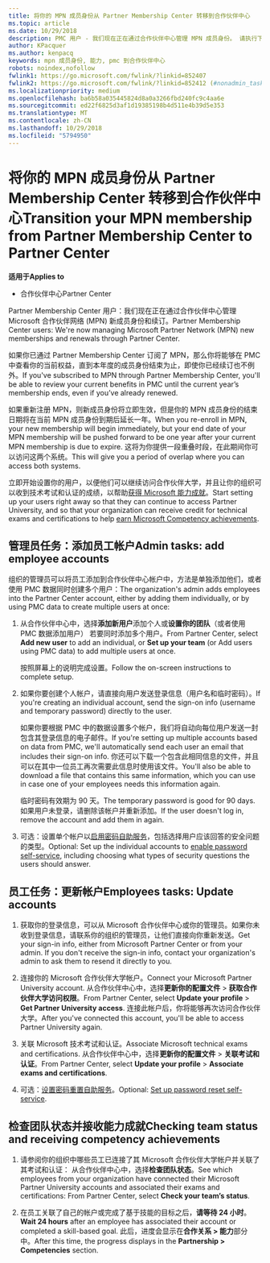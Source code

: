 ```yaml
---
title: 将你的 MPN 成员身份从 Partner Membership Center 转移到合作伙伴中心
ms.topic: article
ms.date: 10/29/2018
description: PMC 用户 - 我们现在正在通过合作伙伴中心管理 MPN 成员身份。 请执行下列操作。
author: KPacquer
ms.author: kenpacq
keywords: mpn 成员身份, 能力, pmc 到合作伙伴中心
robots: noindex,nofollow
fwlink1: https://go.microsoft.com/fwlink/?linkid=852407
fwlink2: https://go.microsoft.com/fwlink/?linkid=852412 (#nonadmin_tasks)
ms.localizationpriority: medium
ms.openlocfilehash: ba6b58a035445824d8a0a3266fbd240fc9c4aa6e
ms.sourcegitcommit: ed22f6825d3af1d19385198b4d511e4b39d5e353
ms.translationtype: MT
ms.contentlocale: zh-CN
ms.lasthandoff: 10/29/2018
ms.locfileid: "5794950"
---
```

# <a name="transition-your-mpn-membership-from-partner-membership-center-to-partner-center"></a><span data-ttu-id="8ef86-105">将你的 MPN 成员身份从 Partner Membership Center 转移到合作伙伴中心</span><span class="sxs-lookup"><span data-stu-id="8ef86-105">Transition your MPN membership from Partner Membership Center to Partner Center</span></span>

**<span data-ttu-id="8ef86-106">适用于</span><span class="sxs-lookup"><span data-stu-id="8ef86-106">Applies to</span></span>**
-  <span data-ttu-id="8ef86-107">合作伙伴中心</span><span class="sxs-lookup"><span data-stu-id="8ef86-107">Partner Center</span></span>

<span data-ttu-id="8ef86-108">Partner Membership Center 用户：我们现在正在通过合作伙伴中心管理 Microsoft 合作伙伴网络 (MPN) 新成员身份和续订。</span><span class="sxs-lookup"><span data-stu-id="8ef86-108">Partner Membership Center users: We're now managing Microsoft Partner Network (MPN) new memberships and renewals through Partner Center.</span></span>  

<span data-ttu-id="8ef86-109">如果你已通过 Partner Membership Center 订阅了 MPN，那么你将能够在 PMC 中查看你的当前权益，直到本年度的成员身份结束为止，即使你已经续订也不例外。</span><span class="sxs-lookup"><span data-stu-id="8ef86-109">If you've subscribed to MPN through Partner Membership Center, you'll be able to review your current benefits in PMC until the current year’s membership ends, even if you’ve already renewed.</span></span> 

<span data-ttu-id="8ef86-110">如果重新注册 MPN，则新成员身份将立即生效，但是你的 MPN 成员身份的结束日期将在当前 MPN 成员身份到期后延长一年。</span><span class="sxs-lookup"><span data-stu-id="8ef86-110">When you re-enroll in MPN, your new membership will begin immediately, but your end date of your MPN membership will be pushed forward to be one year after your current MPN membership is due to expire.</span></span> <span data-ttu-id="8ef86-111">这将为你提供一段重叠时段，在此期间你可以访问这两个系统。</span><span class="sxs-lookup"><span data-stu-id="8ef86-111">This will give you a period of overlap where you can access both systems.</span></span>

<span data-ttu-id="8ef86-112">立即开始设置你的用户，以便他们可以继续访问合作伙伴大学，并且让你的组织可以收到技术考试和认证的成绩，以帮助[获得 Microsoft 能力成就](competencies.md)。</span><span class="sxs-lookup"><span data-stu-id="8ef86-112">Start setting up your users right away so that they can continue to access Partner University, and so that your organization can receive credit for technical exams and certifications to help [earn Microsoft Competency achievements](competencies.md).</span></span> 

## <a name="admin-tasks-add-employee-accounts"></a><span data-ttu-id="8ef86-113">管理员任务：添加员工帐户</span><span class="sxs-lookup"><span data-stu-id="8ef86-113">Admin tasks: add employee accounts</span></span>

<span data-ttu-id="8ef86-114">组织的管理员可以将员工添加到合作伙伴中心帐户中，方法是单独添加他们，或者使用 PMC 数据同时创建多个用户：</span><span class="sxs-lookup"><span data-stu-id="8ef86-114">The organization's admin adds employees into the Partner Center account, either by adding them individually, or by using PMC data to create multiple users at once:</span></span>

1.  <span data-ttu-id="8ef86-115">从合作伙伴中心中，选择**添加新用户**添加个人或**设置你的团队**（或者使用 PMC 数据添加用户） 若要同时添加多个用户。</span><span class="sxs-lookup"><span data-stu-id="8ef86-115">From Partner Center, select **Add new user** to add an individual, or **Set up your team** (or Add users using PMC data) to add multiple users at once.</span></span>
    
    <span data-ttu-id="8ef86-116">按照屏幕上的说明完成设置。</span><span class="sxs-lookup"><span data-stu-id="8ef86-116">Follow the on-screen instructions to complete setup.</span></span>

2.  <span data-ttu-id="8ef86-117">如果你要创建个人帐户，请直接向用户发送登录信息（用户名和临时密码）。</span><span class="sxs-lookup"><span data-stu-id="8ef86-117">If you're creating an individual account, send the sign-on info (username and temporary password) directly to the user.</span></span>

    <span data-ttu-id="8ef86-118">如果你要根据 PMC 中的数据设置多个帐户，我们将自动向每位用户发送一封包含其登录信息的电子邮件。</span><span class="sxs-lookup"><span data-stu-id="8ef86-118">If you're setting up multiple accounts based on data from PMC, we'll automatically send each user an email that includes their sign-on info.</span></span> <span data-ttu-id="8ef86-119">你还可以下载一个包含此相同信息的文件，并且可以在其中一位员工再次需要此信息时使用该文件。</span><span class="sxs-lookup"><span data-stu-id="8ef86-119">You'll also be able to download a file that contains this same information, which you can use in case one of your employees needs this information again.</span></span>

    <span data-ttu-id="8ef86-120">临时密码有效期为 90 天。</span><span class="sxs-lookup"><span data-stu-id="8ef86-120">The temporary password is good for 90 days.</span></span> <span data-ttu-id="8ef86-121">如果用户未登录，请删除该帐户并重新添加。</span><span class="sxs-lookup"><span data-stu-id="8ef86-121">If the user doesn't log in, remove the account and add them in again.</span></span>

3.  <span data-ttu-id="8ef86-122">可选：设置单个帐户以[启用密码自助服务](https://docs.microsoft.com/azure/active-directory/active-directory-passwords-getting-started)，包括选择用户应该回答的安全问题的类型。</span><span class="sxs-lookup"><span data-stu-id="8ef86-122">Optional: Set up the individual accounts to [enable password self-service](https://docs.microsoft.com/azure/active-directory/active-directory-passwords-getting-started), including choosing what types of security questions the users should answer.</span></span> 

## <a href="" id="nonadmin_tasks"></a><span data-ttu-id="8ef86-123">员工任务：更新帐户</span><span class="sxs-lookup"><span data-stu-id="8ef86-123">Employees tasks: Update accounts</span></span>

1.  <span data-ttu-id="8ef86-124">获取你的登录信息，可以从 Microsoft 合作伙伴中心或你的管理员。如果你未收到登录信息，请联系你的组织的管理员，让他们直接向你重新发送。</span><span class="sxs-lookup"><span data-stu-id="8ef86-124">Get your sign-in info, either from Microsoft Partner Center or from your admin. If you don't receive the sign-in info, contact your organization's admin to ask them to resend it directly to you.</span></span> 

2.  <span data-ttu-id="8ef86-125">连接你的 Microsoft 合作伙伴大学帐户。</span><span class="sxs-lookup"><span data-stu-id="8ef86-125">Connect your Microsoft Partner University account.</span></span> <span data-ttu-id="8ef86-126">从合作伙伴中心中，选择**更新你的配置文件** > **获取合作伙伴大学访问权限**。</span><span class="sxs-lookup"><span data-stu-id="8ef86-126">From Partner Center, select **Update your profile** > **Get Partner University access**.</span></span>  <span data-ttu-id="8ef86-127">连接此帐户后，你将能够再次访问合作伙伴大学。</span><span class="sxs-lookup"><span data-stu-id="8ef86-127">After you've connected this account, you'll be able to access Partner University again.</span></span>

3.  <span data-ttu-id="8ef86-128">关联 Microsoft 技术考试和认证。</span><span class="sxs-lookup"><span data-stu-id="8ef86-128">Associate Microsoft technical exams and certifications.</span></span> <span data-ttu-id="8ef86-129">从合作伙伴中心中，选择**更新你的配置文件** > **关联考试和认证**。</span><span class="sxs-lookup"><span data-stu-id="8ef86-129">From Partner Center, select **Update your profile** > **Associate exams and certifications**.</span></span> 

4.  <span data-ttu-id="8ef86-130">可选：[设置密码重置自助服务](https://docs.microsoft.com/en-us/azure/active-directory/active-directory-passwords-update-your-own-password)。</span><span class="sxs-lookup"><span data-stu-id="8ef86-130">Optional: [Set up password reset self-service](https://docs.microsoft.com/en-us/azure/active-directory/active-directory-passwords-update-your-own-password).</span></span>

## <a name="checking-team-status-and-receiving-competency-achievements"></a><span data-ttu-id="8ef86-131">检查团队状态并接收能力成就</span><span class="sxs-lookup"><span data-stu-id="8ef86-131">Checking team status and receiving competency achievements</span></span>

1.  <span data-ttu-id="8ef86-132">请参阅你的组织中哪些员工已连接了其 Microsoft 合作伙伴大学帐户并关联了其考试和认证： 从合作伙伴中心中，选择**检查团队状态**。</span><span class="sxs-lookup"><span data-stu-id="8ef86-132">See which employees from your organization have connected their Microsoft Partner University accounts and associated their exams and certifications: From Partner Center, select **Check your team’s status**.</span></span>

2.  <span data-ttu-id="8ef86-133">在员工关联了自己的帐户或完成了基于技能的目标之后，**请等待 24 小时**。</span><span class="sxs-lookup"><span data-stu-id="8ef86-133">**Wait 24 hours** after an employee has associated their account or completed a skill-based goal.</span></span> <span data-ttu-id="8ef86-134">此后，进度会显示在**合作关系 > 能力**部分中。</span><span class="sxs-lookup"><span data-stu-id="8ef86-134">After this time, the progress displays in the  **Partnership > Competencies** section.</span></span>
